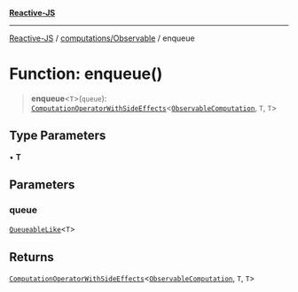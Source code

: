 [**Reactive-JS**](../../../README.md)

***

[Reactive-JS](../../../README.md) / [computations/Observable](../README.md) / enqueue

# Function: enqueue()

> **enqueue**\<`T`\>(`queue`): [`ComputationOperatorWithSideEffects`](../../type-aliases/ComputationOperatorWithSideEffects.md)\<[`ObservableComputation`](../interfaces/ObservableComputation.md), `T`, `T`\>

## Type Parameters

• **T**

## Parameters

### queue

[`QueueableLike`](../../../utils/interfaces/QueueableLike.md)\<`T`\>

## Returns

[`ComputationOperatorWithSideEffects`](../../type-aliases/ComputationOperatorWithSideEffects.md)\<[`ObservableComputation`](../interfaces/ObservableComputation.md), `T`, `T`\>
